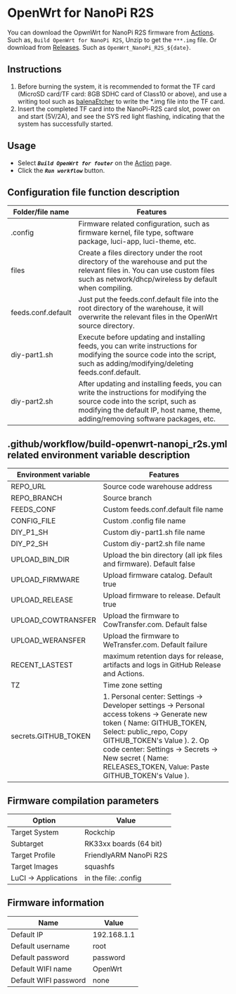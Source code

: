 # OpenWrt for NanoPi R2S

You can download the OpwnWrt for NanoPi R2S firmware from [Actions](https://github.com/ophub/op/actions). Such as, ` Build OpenWrt for NanoPi R2S `, Unzip to get the `***.img` file. Or download from [Releases](https://github.com/ophub/op/releases). Such as `OpenWrt_NanoPi_R2S_${date}`.

## Instructions

1. Before burning the system, it is recommended to format the TF card (MicroSD card/TF card: 8GB SDHC card of Class10 or above), and use a writing tool such as [balenaEtcher](https://www.balena.io/etcher/) to write the *.img file into the TF card.
2. Insert the completed TF card into the NanoPi-R2S card slot, power on and start (5V/2A), and see the SYS red light flashing, indicating that the system has successfully started.

## Usage

- Select ***`Build OpenWrt for fouter`*** on the [Action](https://github.com/ophub/op/actions) page.
- Click the ***`Run workflow`*** button.

## Configuration file function description

| Folder/file name | Features |
| ---- | ---- |
| .config | Firmware related configuration, such as firmware kernel, file type, software package, luci-app, luci-theme, etc. |
| files | Create a files directory under the root directory of the warehouse and put the relevant files in. You can use custom files such as network/dhcp/wireless by default when compiling. |
| feeds.conf.default | Just put the feeds.conf.default file into the root directory of the warehouse, it will overwrite the relevant files in the OpenWrt source directory. |
| diy-part1.sh | Execute before updating and installing feeds, you can write instructions for modifying the source code into the script, such as adding/modifying/deleting feeds.conf.default. |
| diy-part2.sh | After updating and installing feeds, you can write the instructions for modifying the source code into the script, such as modifying the default IP, host name, theme, adding/removing software packages, etc. |

## .github/workflow/build-openwrt-nanopi_r2s.yml related environment variable description

| Environment variable | Features |
| ---- | ---- |
| REPO_URL | Source code warehouse address |
| REPO_BRANCH | Source branch |
| FEEDS_CONF | Custom feeds.conf.default file name |
| CONFIG_FILE | Custom .config file name |
| DIY_P1_SH | Custom diy-part1.sh file name |
| DIY_P2_SH | Custom diy-part2.sh file name |
| UPLOAD_BIN_DIR | Upload the bin directory (all ipk files and firmware). Default false |
| UPLOAD_FIRMWARE | Upload firmware catalog. Default true |
| UPLOAD_RELEASE | Upload firmware to release. Default true |
| UPLOAD_COWTRANSFER | Upload the firmware to CowTransfer.com. Default false |
| UPLOAD_WERANSFER | Upload the firmware to WeTransfer.com. Default failure |
| RECENT_LASTEST | maximum retention days for release, artifacts and logs in GitHub Release and Actions. |
| TZ | Time zone setting |
| secrets.GITHUB_TOKEN | 1. Personal center: Settings → Developer settings → Personal access tokens → Generate new token ( Name: GITHUB_TOKEN, Select: public_repo, Copy GITHUB_TOKEN's Value ). 2. Op code center: Settings → Secrets → New secret ( Name: RELEASES_TOKEN, Value: Paste GITHUB_TOKEN's Value ). |

## Firmware compilation parameters

| Option | Value |
| ---- | ---- |
| Target System | Rockchip |
| Subtarget | RK33xx boards (64 bit) |
| Target Profile | FriendlyARM NanoPi R2S |
| Target Images | squashfs |
| LuCI -> Applications | in the file: .config |

## Firmware information

| Name | Value |
| ---- | ---- |
| Default IP | 192.168.1.1 |
| Default username | root |
| Default password | password |
| Default WIFI name | OpenWrt |
| Default WIFI password | none |

